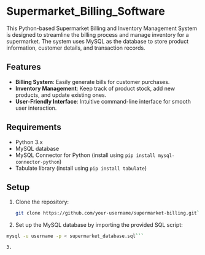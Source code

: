 # Supermarket_Billing_Software

This Python-based Supermarket Billing and Inventory Management System is designed to streamline the billing process and manage inventory for a supermarket. The system uses MySQL as the database to store product information, customer details, and transaction records.

## Features

- **Billing System**: Easily generate bills for customer purchases.
- **Inventory Management**: Keep track of product stock, add new products, and update existing ones.
- **User-Friendly Interface**: Intuitive command-line interface for smooth user interaction.

## Requirements

- Python 3.x
- MySQL database
- MySQL Connector for Python (install using `pip install mysql-connector-python`)
- Tabulate library (install using `pip install tabulate`)

## Setup

1. Clone the repository:

   ```bash
   git clone https://github.com/your-username/supermarket-billing.git```
2. Set up the MySQL database by importing the provided SQL script:
  ```bash
  mysql -u username -p < supermarket_database.sql```

3. 
